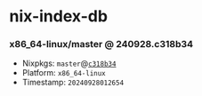 # nix-index-db
### x86_64-linux/master @ 240928.c318b34
- Nixpkgs: `master`@[`c318b34`](https://github.com/NixOS/nixpkgs/commit/c318b34de8857c60f0f997083ae8221be6e8eab5)
- Platform: `x86_64-linux`
- Timestamp: `20240928012654`
